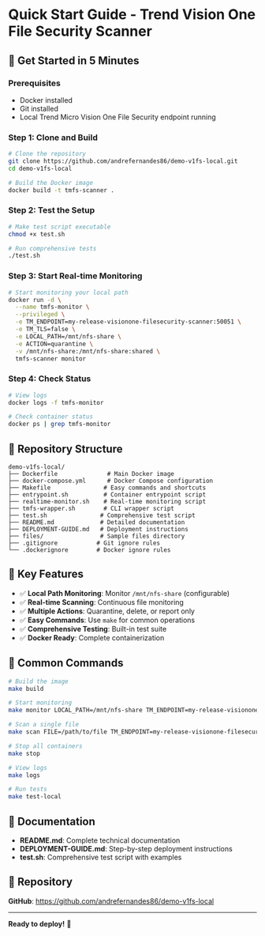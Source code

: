 # Quick Start Guide - Trend Vision One File Security Scanner

## 🚀 Get Started in 5 Minutes

### Prerequisites
- Docker installed
- Git installed
- Local Trend Micro Vision One File Security endpoint running

### Step 1: Clone and Build

```bash
# Clone the repository
git clone https://github.com/andrefernandes86/demo-v1fs-local.git
cd demo-v1fs-local

# Build the Docker image
docker build -t tmfs-scanner .
```

### Step 2: Test the Setup

```bash
# Make test script executable
chmod +x test.sh

# Run comprehensive tests
./test.sh
```

### Step 3: Start Real-time Monitoring

```bash
# Start monitoring your local path
docker run -d \
  --name tmfs-monitor \
  --privileged \
  -e TM_ENDPOINT=my-release-visionone-filesecurity-scanner:50051 \
  -e TM_TLS=false \
  -e LOCAL_PATH=/mnt/nfs-share \
  -e ACTION=quarantine \
  -v /mnt/nfs-share:/mnt/nfs-share:shared \
  tmfs-scanner monitor
```

### Step 4: Check Status

```bash
# View logs
docker logs -f tmfs-monitor

# Check container status
docker ps | grep tmfs-monitor
```

## 📁 Repository Structure

```
demo-v1fs-local/
├── Dockerfile              # Main Docker image
├── docker-compose.yml      # Docker Compose configuration
├── Makefile               # Easy commands and shortcuts
├── entrypoint.sh          # Container entrypoint script
├── realtime-monitor.sh    # Real-time monitoring script
├── tmfs-wrapper.sh        # CLI wrapper script
├── test.sh               # Comprehensive test script
├── README.md             # Detailed documentation
├── DEPLOYMENT-GUIDE.md   # Deployment instructions
├── files/                # Sample files directory
├── .gitignore           # Git ignore rules
└── .dockerignore        # Docker ignore rules
```

## 🔧 Key Features

- ✅ **Local Path Monitoring**: Monitor `/mnt/nfs-share` (configurable)
- ✅ **Real-time Scanning**: Continuous file monitoring
- ✅ **Multiple Actions**: Quarantine, delete, or report only
- ✅ **Easy Commands**: Use `make` for common operations
- ✅ **Comprehensive Testing**: Built-in test suite
- ✅ **Docker Ready**: Complete containerization

## 🎯 Common Commands

```bash
# Build the image
make build

# Start monitoring
make monitor LOCAL_PATH=/mnt/nfs-share TM_ENDPOINT=my-release-visionone-filesecurity-scanner:50051 TM_TLS=false

# Scan a single file
make scan FILE=/path/to/file TM_ENDPOINT=my-release-visionone-filesecurity-scanner:50051 TM_TLS=false

# Stop all containers
make stop

# View logs
make logs

# Run tests
make test-local
```

## 📖 Documentation

- **README.md**: Complete technical documentation
- **DEPLOYMENT-GUIDE.md**: Step-by-step deployment instructions
- **test.sh**: Comprehensive test script with examples

## 🔗 Repository

**GitHub**: https://github.com/andrefernandes86/demo-v1fs-local

---

**Ready to deploy!** 🚀 